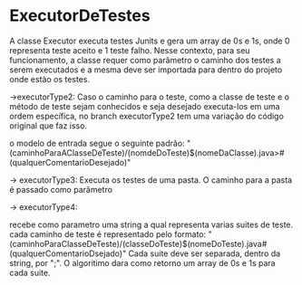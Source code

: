 # ExecutorDeTestes

A classe Executor executa testes Junits e gera um array de 0s e 1s, onde 0 representa
teste aceito e 1 teste falho. Nesse contexto, para seu funcionamento, a classe
requer como parâmetro o caminho dos testes a serem executados e a mesma deve ser 
importada para dentro do projeto onde estão os testes.

->executorType2:
Caso o caminho para o teste, como a classe de teste e o método de teste sejam conhecidos
e seja desejado executa-los em uma ordem específica, no branch executorType2 tem uma 
variação do código original que faz isso.

o modelo de entrada segue o seguinte padrão:
"(caminhoParaAClasseDeTeste)/(nomdeDoTeste)$(nomeDaClasse).java>#(qualquerComentarioDesejado)"

-> executorType3:
Executa os testes de uma pasta. O caminho para a pasta é passado como parâmetro

-> executorType4:

recebe como parametro uma string a qual representa varias suites de teste.
cada caminho de teste é representado pelo formato:
"(caminhoParaClasseDeTeste)/(classeDoTeste)$(nomeDoTeste).java#(qualquerComentarioDsejado)"
Cada suite deve ser separada, dentro da string, por ";".
O algoritimo dara como retorno um array de 0s e 1s para cada suite.
